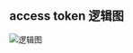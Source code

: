 ## access token 逻辑图
![逻辑图](https://github.com/chanxuehong/wechat/blob/master/corp/tokencache/token_cache.png)